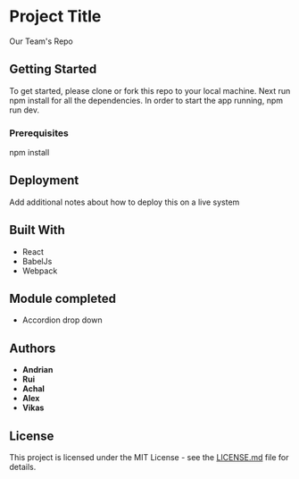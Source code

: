 # Project Title

Our Team's Repo

## Getting Started

To get started, please clone or fork this repo to your local machine.
Next run npm install for all the dependencies.
In order to start the app running, npm run dev.

### Prerequisites

npm install

## Deployment

Add additional notes about how to deploy this on a live system

## Built With

* React
* BabelJs
* Webpack

## Module completed

* Accordion drop down


## Authors

* **Andrian**
* **Rui**
* **Achal**
* **Alex**
* **Vikas**

## License

This project is licensed under the MIT License - see the [LICENSE.md](LICENSE.md) file for details.
